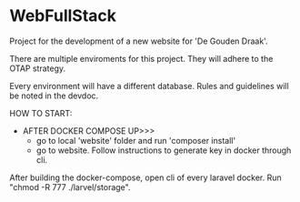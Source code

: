 # WebFullStack
Project for the development of a new website for 'De Gouden Draak'.

There are multiple enviroments for this project.
They will adhere to the OTAP strategy.

Every environment will have a different database.
Rules and guidelines will be noted in the devdoc.


HOW TO START:

- AFTER DOCKER COMPOSE UP>>> 
    - go to local 'website' folder and run  'composer install'
    - go to website. Follow instructions to generate key in docker through cli.

After building the docker-compose, open cli of every laravel docker.
Run "chmod -R 777 ./larvel/storage".